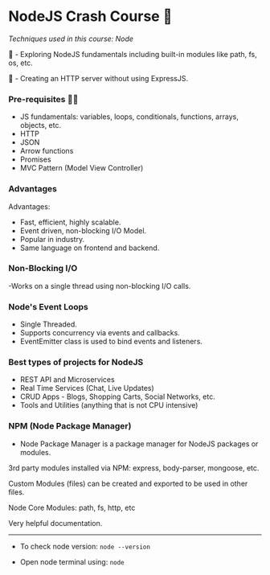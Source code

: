 # NodeJS Crash Course :dart:

*Techniques used in this course: Node*

:pushpin: - Exploring NodeJS fundamentals including built-in modules like path, fs, os, etc.

:pushpin: - Creating an HTTP server without using ExpressJS. 

### Pre-requisites :technologist:
- JS fundamentals: variables, loops, conditionals, functions, arrays, objects, etc.
- HTTP
- JSON
- Arrow functions
- Promises
- MVC Pattern (Model View Controller)

### Advantages
Advantages:
- Fast, efficient, highly scalable.
- Event driven, non-blocking I/O Model.
- Popular in industry.
- Same language on frontend and backend.

### Non-Blocking I/O
-Works on a single thread using non-blocking I/O calls.

### Node's Event Loops
- Single Threaded.
- Supports concurrency via events and callbacks.
- EventEmitter class is used to bind events and listeners.

### Best types of projects for NodeJS
- REST API and Microservices
- Real Time Services (Chat, Live Updates)
- CRUD Apps - Blogs, Shopping Carts, Social Networks, etc.
- Tools and Utilities (anything that is not CPU intensive)

### NPM (Node Package Manager)
- Node Package Manager is a package manager for NodeJS packages or modules.

3rd party modules installed via NPM: express, body-parser, mongoose, etc.

Custom Modules (files) can be created and exported to be used in other files.

Node Core Modules: path, fs, http, etc

Very helpful documentation.

------------------------------------------------------------------------------------------------------------------

- To check node version:
```node --version```

- Open node terminal using:
```node```